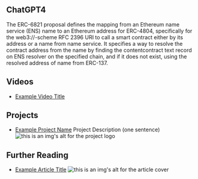 ## ChatGPT4

The ERC-6821 proposal defines the mapping from an Ethereum name service (ENS) name to an Ethereum address for ERC-4804, specifically for the web3://-scheme RFC 2396 URI to call a smart contract either by its address or a name from name service. It specifies a way to resolve the contract address from the name by finding the contentcontract text record on ENS resolver on the specified chain, and if it does not exist, using the resolved address of name from ERC-137.

## Videos

- [Example Video Title](https://www.youtube.com/watch?v=TDGq4aeevgY)

## Projects

- [Example Project Name](https://xxxx.xxx/xxxxx) Project Description (one sentence) ![this is an img's alt for the project logo](https://xxxx.xxx/project-logo.xxx)

## Further Reading

- [Example Article Title](https://xxxx.xxx/xxxxx) ![this is an img's alt for the article cover](https://xxxx.xxx/article-cover.xxx)
